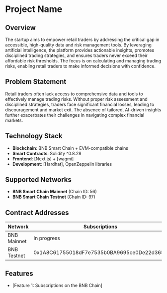 # Project Name

## Overview

The startup aims to empower retail traders by addressing the critical gap in accessible, high-quality data and risk management tools. By leveraging artificial intelligence, the platform provides actionable insights, promotes disciplined trading strategies, and ensures traders never exceed their affordable risk thresholds. The focus is on calculating and managing trading risks, enabling retail traders to make informed decisions with confidence.

## Problem Statement

Retail traders often lack access to comprehensive data and tools to effectively manage trading risks. Without proper risk assessment and disciplined strategies, traders face significant financial losses, leading to discouragement and market exit. The absence of tailored, AI-driven insights further exacerbates their challenges in navigating complex financial markets.

## Technology Stack

- **Blockchain**: BNB Smart Chain + EVM-compatible chains
- **Smart Contracts**: Solidity ^0.8.28
- **Frontend**: [Next.js] + [wagmi]
- **Development**: [Hardhat], OpenZeppelin libraries

## Supported Networks

- **BNB Smart Chain Mainnet** (Chain ID: 56)
- **BNB Smart Chain Testnet** (Chain ID: 97)

## Contract Addresses

| Network     | Subscriptions                              | Token Contract                             |
| ----------- | ------------------------------------------ | ------------------------------------------ |
| BNB Mainnet | In progress                                | 0x9510E44Fb3b2d42DeF62A0824E7E777CAc448E75 |
| BNB Testnet | 0x1A8C61755018dF7e7535b0BA9695ce0De22d365d | 0xcf17f00ff939610776f039eCcAbbDdCDAEA21B74 |

## Features

- [Feature 1: Subscriptions on the BNB Chain]
